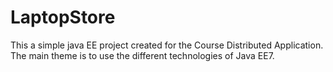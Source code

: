 LaptopStore
===========

This a simple java EE project created for the Course Distributed Application. The main theme is to use the different technologies of Java EE7. 
